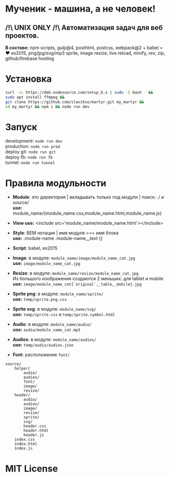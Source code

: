 # Мученик - машина, а не человек!
## /!\ UNIX ONLY /!\ Автоматизация задач для веб проектов.

**В составе:**
npm scripts, gulp@4, posthtml, postcss, webpack@2 + babel = ❤ es2015, png/jpg/svg/mp3 sprite, image resize, live reload, minify, rev, zip, github/firebase hosting

# Установка
```sh
curl -sL https://deb.nodesource.com/setup_6.x | sudo -E bash - &&
sudo apt install ffmpeg &&
git clone https://github.com/slavikse/martyr.git my_martyr &&
cd my_martyr && npm i && node run dev
```
# Запуск
development: ```node run dev```   
production: ```node run prod```   
deploy git: ```node run git```   
deploy fb: ```node run fb```   
tunnel: ```node run tunnel```   

# Правила модульности
* **Module**: это директория | вкладывать только под модули | поиск: ./ и source/   
  **use:** module_name/{module_name.css,module_name.html,module_name.js}   

* **View use:** \<include src='module_name/module_name.html'\>\</include\>   

* **Style**: BEM нотация | имя модуля === имя блока   
  **use:** .module-name .module-name__text {}   

* **Script**: babel, es2015   

* **Image**: в модуле: ```module_name/image/module_name_cat.jpg```  
  **use:** ```image/module_name_cat.jpg```
  
* **Resize**: в модуле: ```module_name/resize/module_name_cat.jpg```   
  Из большого изображения создаются 2 меньших: для tablet и mobile    
  **use:** ```image/module_name_cat{`original`,_table,_mobile}.jpg```
  
* **Sprite png**: в модуле: ```module_name/sprite/```   
  **use:** ```temp/sprite.png.css```

* **Sprite svg**: в модуле: ```module_name/svg/```   
  **use:** ```temp/sprite.css``` и ```temp/sprite.symbol.html```

* **Audio**: в модуле: ```module_name/audio/```   
  **use:** ```audio/module_name_cat.mp3```

* **Audios**: в модуле: ```module_name/audios/```   
  **use:** ```temp/audio/audios.json```   

* **Font**: расположение ```font/```   

```
source/
    helper/
        audio/
        audios/
        font/
        image/
        resize/
    header/
        audio/
        audios/
        image/
        resize/
        sprite/
        svg/
        header.css
        header.html
        header.js
    index.css
    index.html
    index.js
```
# MIT License
